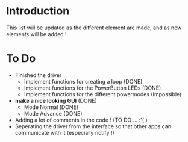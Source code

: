 # Introduction #

This list will be updated as the different element are made, and as new elements will be added !

# To Do #
  * Finished the driver
    * Implement functions for creating a loop (DONE)
    * Implement functions for the PowerButton LEDs (DONE)
    * Implement functions for the different powermodes (Impossible)
  * **make a nice looking GUI** (DONE)
    * Mode Normal (DONE)
    * Mode Advance (DONE)
  * Adding a lot of comments in the code ! (TO DO ... :'( )
  * Seperating the driver from the interface so that other apps can communicate with it (especially notify !)